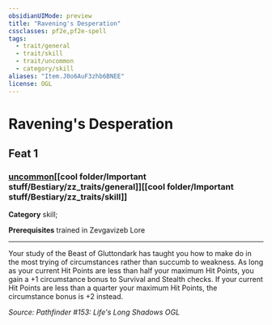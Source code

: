 ```yaml
---
obsidianUIMode: preview
title: "Ravening's Desperation"
cssclasses: pf2e,pf2e-spell
tags:
  - trait/general
  - trait/skill
  - trait/uncommon
  - category/skill
aliases: "Item.J0o6AuF3zhb6BNEE"
license: OGL
---
```

# Ravening's Desperation
## Feat 1
### [uncommon](cool%20folder/Important%20stuff/Bestiary/zz_traits/uncommon.md "Uncommon Rarity Trait")[[cool folder/Important stuff/Bestiary/zz_traits/general]][[cool folder/Important stuff/Bestiary/zz_traits/skill]]

**Category** skill; 



**Prerequisites** trained in Zevgavizeb Lore
* * *
Your study of the Beast of Gluttondark has taught you how to make do in the most trying of circumstances rather than succumb to weakness. As long as your current Hit Points are less than half your maximum Hit Points, you gain a +1 circumstance bonus to Survival and Stealth checks. If your current Hit Points are less than a quarter your maximum Hit Points, the circumstance bonus is +2 instead.

*Source: Pathfinder #153: Life's Long Shadows*
*OGL*
